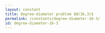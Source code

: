 ```yaml
---
layout: constant
title: Degree-diameter problem $N(16,3)$
permalink: /constants/degree-diameter-16-3/
id: degree-diameter-16-3
---
```

